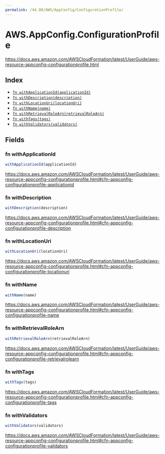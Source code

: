 ```yaml
---
permalink: /44.00/AWS/AppConfig/ConfigurationProfile/
---
```


# AWS.AppConfig.ConfigurationProfile

https://docs.aws.amazon.com/AWSCloudFormation/latest/UserGuide/aws-resource-appconfig-configurationprofile.html

## Index

* [`fn withApplicationId(applicationId)`](#fn-withapplicationid)
* [`fn withDescription(description)`](#fn-withdescription)
* [`fn withLocationUri(locationUri)`](#fn-withlocationuri)
* [`fn withName(name)`](#fn-withname)
* [`fn withRetrievalRoleArn(retrievalRoleArn)`](#fn-withretrievalrolearn)
* [`fn withTags(tags)`](#fn-withtags)
* [`fn withValidators(validators)`](#fn-withvalidators)

## Fields

### fn withApplicationId

```ts
withApplicationId(applicationId)
```

https://docs.aws.amazon.com/AWSCloudFormation/latest/UserGuide/aws-resource-appconfig-configurationprofile.html#cfn-appconfig-configurationprofile-applicationid

### fn withDescription

```ts
withDescription(description)
```

https://docs.aws.amazon.com/AWSCloudFormation/latest/UserGuide/aws-resource-appconfig-configurationprofile.html#cfn-appconfig-configurationprofile-description

### fn withLocationUri

```ts
withLocationUri(locationUri)
```

https://docs.aws.amazon.com/AWSCloudFormation/latest/UserGuide/aws-resource-appconfig-configurationprofile.html#cfn-appconfig-configurationprofile-locationuri

### fn withName

```ts
withName(name)
```

https://docs.aws.amazon.com/AWSCloudFormation/latest/UserGuide/aws-resource-appconfig-configurationprofile.html#cfn-appconfig-configurationprofile-name

### fn withRetrievalRoleArn

```ts
withRetrievalRoleArn(retrievalRoleArn)
```

https://docs.aws.amazon.com/AWSCloudFormation/latest/UserGuide/aws-resource-appconfig-configurationprofile.html#cfn-appconfig-configurationprofile-retrievalrolearn

### fn withTags

```ts
withTags(tags)
```

https://docs.aws.amazon.com/AWSCloudFormation/latest/UserGuide/aws-resource-appconfig-configurationprofile.html#cfn-appconfig-configurationprofile-tags

### fn withValidators

```ts
withValidators(validators)
```

https://docs.aws.amazon.com/AWSCloudFormation/latest/UserGuide/aws-resource-appconfig-configurationprofile.html#cfn-appconfig-configurationprofile-validators